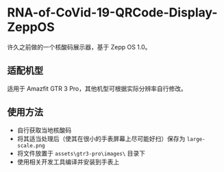 # RNA-of-CoVid-19-QRCode-Display-ZeppOS
许久之前做的一个核酸码展示器，基于 Zepp OS 1.0。

## 适配机型
适用于 Amazfit GTR 3 Pro，其他机型可根据实际分辨率自行修改。

## 使用方法
- 自行获取当地核酸码
- 将其适当处理后（使其在很小的手表屏幕上尽可能好扫）保存为 `large-scale.png`
- 将文件放置于 `assets\gtr3-pro\images\` 目录下
- 使用相关开发工具编译并安装到手表上